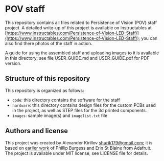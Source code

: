 # POV staff
This repository contains all files related to Persistence of Vision (POV) staff
project. A detailed write-up of this project is available on  Instructables at
[https://www.instructables.com/Persistence-of-Vision-LED-Staff/](https://www.instructables.com/Persistence-of-Vision-LED-Staff/);
you can also find there photos  of the staff in action.

A guide for using the assembled staff and uploading images to it is available
in this directory; see file USER_GUIDE.md and USER_GUIDE.pdf for PDF version.

## Structure of this repository  
This repository is organized as follows:

* `code`: this directory contains the software for the staff
* `hardware`: this directory contains design files for the custom PCBs used in
  the project, as well as STEP files for the 3d printed components.
* `images`: sample image(s) and  `imagelist.txt` file

## Authors and license
This project was created by Alexander Kirillov <shurik179@gmail.com>; it is
based on [earlier work](https://learn.adafruit.com/pov-dotstar-double-staff) of
Phillip Burgess and Erin St Blaine from Adafruit. The project is available under
MIT license; see LICENSE file for details.
